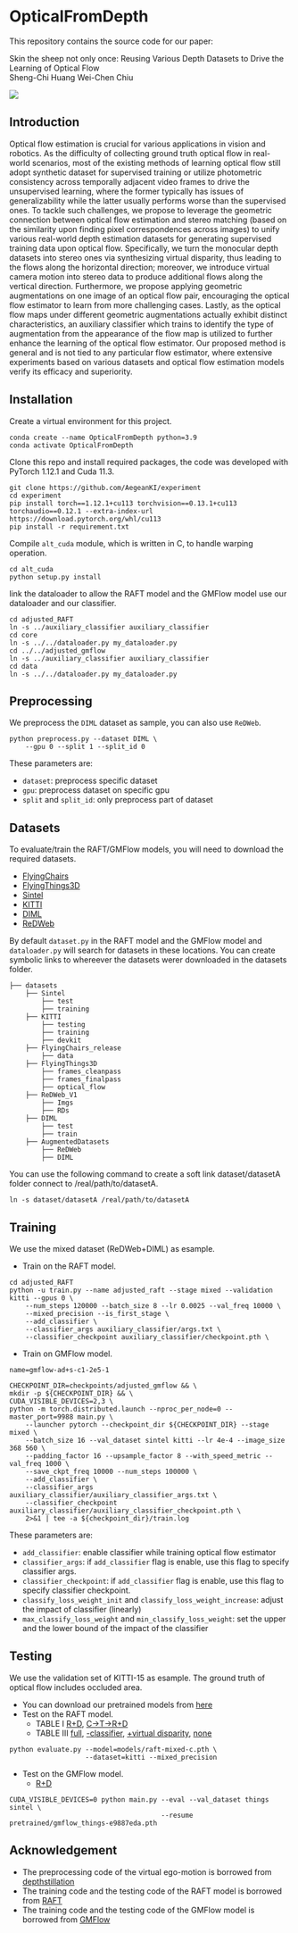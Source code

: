 # OpticalFromDepth
This repository contains the source code for our paper:

Skin the sheep not only once:
Reusing Various Depth Datasets to Drive the Learning of Optical Flow</br>
Sheng-Chi Huang Wei-Chen Chiu<br/>

<img src="figure/teaser.png">

## Introduction

Optical flow estimation is crucial for various applications in vision and robotics. As the difficulty of collecting ground truth optical flow in real-world scenarios, most of the existing methods of learning optical flow still adopt synthetic dataset for supervised training or utilize photometric consistency across temporally adjacent video frames to drive the unsupervised learning, where the former typically has issues of generalizability while the latter usually performs worse than the supervised ones. To tackle such challenges, we propose to leverage the geometric connection between optical flow estimation and stereo matching (based on the similarity upon finding pixel correspondences across images) to unify various real-world depth estimation datasets for generating supervised training data upon optical flow. Specifically, we turn the monocular depth datasets into stereo ones via synthesizing virtual disparity, thus leading to the flows along the horizontal direction; moreover, we introduce virtual camera motion into stereo data to produce additional flows along the vertical direction. Furthermore, we propose applying geometric augmentations on one image of an optical flow pair, encouraging the optical flow estimator to learn from more challenging cases. Lastly, as the optical flow maps under different geometric augmentations actually exhibit distinct characteristics, an auxiliary classifier which trains to identify the type of augmentation from the appearance of the flow map is utilized to further enhance the learning of the optical flow estimator. Our proposed method is general and is not tied to any particular flow estimator, where extensive experiments based on various datasets and optical flow estimation models verify its efficacy and superiority.

## Installation

Create a virtual environment for this project.
```Shell
conda create --name OpticalFromDepth python=3.9
conda activate OpticalFromDepth
```

Clone this repo and install required packages, the code was developed with PyTorch 1.12.1 and Cuda 11.3.
```Shell
git clone https://github.com/AegeanKI/experiment
cd experiment
pip install torch==1.12.1+cu113 torchvision==0.13.1+cu113 torchaudio==0.12.1 --extra-index-url https://download.pytorch.org/whl/cu113
pip install -r requirement.txt
```

Compile `alt_cuda` module, which is written in C, to handle warping operation.
```Shell
cd alt_cuda
python setup.py install
```
link the dataloader to allow the RAFT model and the GMFlow model use our dataloader and our classifier.
```Shell
cd adjusted_RAFT
ln -s ../auxiliary_classifier auxiliary_classifier
cd core
ln -s ../../dataloader.py my_dataloader.py
cd ../../adjusted_gmflow
ln -s ../auxiliary_classifier auxiliary_classifier
cd data
ln -s ../../dataloader.py my_dataloader.py
```

## Preprocessing
We preprocess the `DIML` dataset as sample, you can also use `ReDWeb`.

```Shell
python preprocess.py --dataset DIML \
    --gpu 0 --split 1 --split_id 0
```

These parameters are:
* `dataset`: preprocess specific dataset
* `gpu`: preprocess dataset on specific gpu
* `split` and `split_id`: only preprocess part of dataset

## Datasets
To evaluate/train the RAFT/GMFlow models, you will need to download the required datasets.

* [FlyingChairs](https://lmb.informatik.uni-freiburg.de/resources/datasets/FlyingChairs.en.html#flyingchairs)
* [FlyingThings3D](https://lmb.informatik.uni-freiburg.de/resources/datasets/SceneFlowDatasets.en.html)
* [Sintel](http://sintel.is.tue.mpg.de/)
* [KITTI](http://www.cvlibs.net/datasets/kitti/eval_scene_flow.php?benchmark=flow)
* [DIML](https://dimlrgbd.github.io/#main)
* [ReDWeb](https://sites.google.com/site/redwebcvpr18/)

By default `dataset.py` in the RAFT model and the GMFlow model and `dataloader.py` will search for datasets in these locations. You can create symbolic links to whereever the datasets werer downloaded in the datasets folder. 

```Shell
├── datasets
    ├── Sintel
        ├── test
        ├── training
    ├── KITTI
        ├── testing
        ├── training
        ├── devkit
    ├── FlyingChairs_release
        ├── data
    ├── FlyingThings3D
        ├── frames_cleanpass
        ├── frames_finalpass
        ├── optical_flow
    ├── ReDWeb_V1
        ├── Imgs
        ├── RDs
    ├── DIML
        ├── test
        ├── train
    ├── AugmentedDatasets
        ├── ReDWeb
        ├── DIML
```

You can use the following command to create a soft link dataset/datasetA folder connect to /real/path/to/datasetA.
```Shell
ln -s dataset/datasetA /real/path/to/datasetA
```

## Training
We use the mixed dataset (ReDWeb+DIML) as esample.

* Train on the RAFT model.
```Shell
cd adjusted_RAFT
python -u train.py --name adjusted_raft --stage mixed --validation kitti --gpus 0 \
    --num_steps 120000 --batch_size 8 --lr 0.0025 --val_freq 10000 \
    --mixed_precision --is_first_stage \
    --add_classifier \
    --classifier_args auxiliary_classifier/args.txt \
    --classifier_checkpoint auxiliary_classifier/checkpoint.pth \
```

* Train on GMFlow model.
```Shell
name=gmflow-ad+s-c1-2e5-1

CHECKPOINT_DIR=checkpoints/adjusted_gmflow && \
mkdir -p ${CHECKPOINT_DIR} && \
CUDA_VISIBLE_DEVICES=2,3 \
python -m torch.distributed.launch --nproc_per_node=0 --master_port=9988 main.py \
    --launcher pytorch --checkpoint_dir ${CHECKPOINT_DIR} --stage mixed \
    --batch_size 16 --val_dataset sintel kitti --lr 4e-4 --image_size 368 560 \
    --padding_factor 16 --upsample_factor 8 --with_speed_metric --val_freq 1000 \
    --save_ckpt_freq 10000 --num_steps 100000 \
    --add_classifier \
    --classifier_args auxiliary_classifier/auxiliary_classifier_args.txt \
    --classifier_checkpoint auxiliary_classifier/auxiliary_classifier_checkpoint.pth \
    2>&1 | tee -a ${checkpoint_dir}/train.log

```

These parameters are:
* `add_classifier`: enable classifier while training optical flow estimator
* `classifier_args`: if `add_classifier` flag is enable, use this flag to specify classifier args.
* `classifier_checkpoint`: if `add_classifier` flag is enable, use this flag to specify classifier checkpoint.
* `classify_loss_weight_init` and `classify_loss_weight_increase`: adjust the impact of classifier (linearly)
* `max_classify_loss_weight` and `min_classify_loss_weight`: set the upper and the lower bound of the impact of the classifier

## Testing
We use the validation set of KITTI-15 as esample. The ground truth of optical flow includes occluded area.
* You can download our pretrained models from [here](https://drive.google.com/drive/folders/1Iyx5YxuYjj1PSZxg70IintqCjGu9Y61l?usp=sharing)
* Test on the RAFT model.
    * TABLE I [R+D](https://drive.google.com/file/d/1vFfmqcX0cI6AvQo7MyyVSkr4Cp1KxE_A/view?usp=drive_link), [C->T->R+D](https://drive.google.com/file/d/1B-zu57m4x4YsgWbqQz3eJeHsTPuVvSgU/view?usp=drive_link)
    * TABLE III [full](https://drive.google.com/file/d/1cGBm-8qxfNBX5Tq6ClVFIKolk9juewJN/view?usp=drive_link), [-classifier](https://drive.google.com/file/d/1vq3CqNJBHzmjhiRu0KePT2T2TQwnBzrB/view?usp=drive_link), [+virtual disparity](https://drive.google.com/file/d/1_nGbV2bW8jv5Q6CdZJigmVFsWQCReJ1F/view?usp=drive_link), [none](https://drive.google.com/file/d/1Ec9_oFHi2aq8x5KSXry2Jk9Lj3kD8TFe/view?usp=drive_link)
```Shell
python evaluate.py --model=models/raft-mixed-c.pth \
                   --dataset=kitti --mixed_precision
```

* Test on the GMFlow model.
    * [R+D]()
```Shell
CUDA_VISIBLE_DEVICES=0 python main.py --eval --val_dataset things sintel \
                                      --resume pretrained/gmflow_things-e9887eda.pth
```

## Acknowledgement

* The preprocessing code of the virtual ego-motion is borrowed from [depthstillation](https://github.com/mattpoggi/depthstillation)
* The training code and the testing code of the RAFT model is borrowed from [RAFT](https://github.com/princeton-vl/RAFT)
* The training code and the testing code of the GMFlow model is borrowed from [GMFlow](https://github.com/haofeixu/gmflow)









